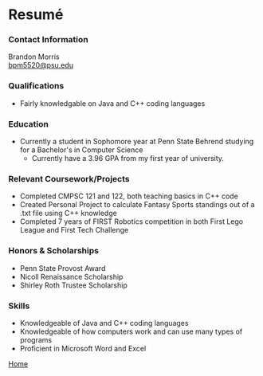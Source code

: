 # Resumé

### Contact Information
Brandon Morris </br>
bpm5520@psu.edu </br>


### Qualifications
* Fairly knowledgable on Java and C++ coding languages


### Education
* Currently a student in Sophomore year at Penn State Behrend studying for a Bachelor's in Computer Science
  * Currently have a 3.96 GPA from my first year of university.

### Relevant Coursework/Projects
* Completed CMPSC 121 and 122, both teaching basics in C++ code
* Created Personal Project to calculate Fantasy Sports standings out of a .txt file using C++ knowledge
* Completed 7 years of FIRST Robotics competition in both First Lego League and First Tech Challenge

### Honors & Scholarships
* Penn State Provost Award
* Nicoll Renaissance Scholarship
* Shirley Roth Trustee Scholarship

### Skills
* Knowledgeable of Java and C++ coding languages
* Knowledgeable of how computers work and can use many types of programs
* Proficient in Microsoft Word and Excel

[Home](index.md)
